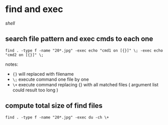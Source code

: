 # find and exec

*shell*

## search file pattern and exec cmds to each one

```
find . -type f -name "20*.jpg" -exec echo "cmd1 on [{}]" \; -exec echo "cmd2 on [{}]" \;
```

notes:
- `{}` will replaced with filename
- `\;` execute command one file by one
- `\+` execute command replacing {} with all matched files ( argument list could result too long )

## compute total size of find files

```
find . -type f -name "20*.jpg" -exec du -ch \+
```
